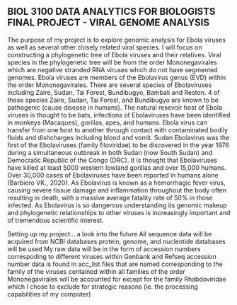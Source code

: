 ## BIOL 3100 DATA ANALYTICS FOR BIOLOGISTS FINAL PROJECT - VIRAL GENOME ANALYSIS
The purpose of my project is to explore genomic analysis for Ebola viruses as well as several other closely related viral species. I will focus on constructing a phylogenetic tree of Ebola viruses and their relatives. Viral species in the phylogenetic tree will be from the order Mononegavirales which are negative stranded RNA viruses which do not have segmented genomes. Ebola viruses are members of the Ebolavirus genus (EVD) within the order Mononegavirales. There are several species of Ebolaviruses including Zaire, Sudan, Tai Forest, Bundibugyo, Bambali and Reston. 4 of these species Zaire, Sudan, Tai Forest, and Bundibugyo are known to be pathogenic (cause disease in humans). The natural resevoir host of Ebola viruses is thought to be bats, infections of Ebolaviruses have been identified in monkeys (Macaques), gorillas, apes, and humans. Ebola virus can transfer from one host to another through contact with contaminated bodily fluids and dishcharges including blood and vomit. Sudan Ebolavirus was the first of the Ebolaviruses (family filoviridae) to be discovered in the year 1976 during a simultaneous outbreak in both Sudan (now South Sudan) and Democratic Republic of the Congo (DRC). It is thought that Ebolaviruses have killed at least 5000 western lowland gorillas and over 15,000 humans. Over 30,000 cases of Ebolaviruses have been reported in humans alone (Barbiero VK., 2020). As Ebolavirus is known as a hemorrhagic fever virus, causing severe tissue damage and inflammation throughout the body often resulting in death, with a massive average fatality rate of 50% in those infected. As Ebolavirus is so dangerous understanding its genomic makeup and phylogenetic relationships to other viruses is increasingly important and of tremendous scientific interest.

Setting up my project... a look into the future
All sequence data will be acquired from NCBI databases
protein, genome, and nucleotide databases will be used
My raw data will be in the form of accession numbers correspoding to different viruses within Genbank and Refseq
accession number data is found in acc_list files that are named corresponding to the family of the viruses contained within 
all families of the order Mononegavirales will be accounted for except for the family Rhabdoviridae which I chose to exclude for strategic reasons (ie. the processing capabilities of my computer) 


